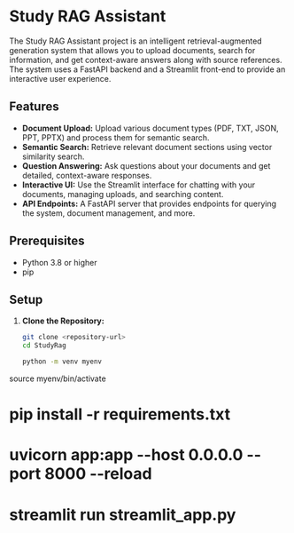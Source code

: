 # Study RAG Assistant

The Study RAG Assistant project is an intelligent retrieval-augmented generation system that allows you to upload documents, search for information, and get context-aware answers along with source references. The system uses a FastAPI backend and a Streamlit front-end to provide an interactive user experience.

## Features

- **Document Upload:** Upload various document types (PDF, TXT, JSON, PPT, PPTX) and process them for semantic search.
- **Semantic Search:** Retrieve relevant document sections using vector similarity search.
- **Question Answering:** Ask questions about your documents and get detailed, context-aware responses.
- **Interactive UI:** Use the Streamlit interface for chatting with your documents, managing uploads, and searching content.
- **API Endpoints:** A FastAPI server that provides endpoints for querying the system, document management, and more.

## Prerequisites

- Python 3.8 or higher
- pip

## Setup

1. **Clone the Repository:**

   ```bash
   git clone <repository-url>
   cd StudyRag

   python -m venv myenv
source myenv/bin/activate

# pip install -r requirements.txt


# uvicorn app:app --host 0.0.0.0 --port 8000 --reload

# streamlit run streamlit_app.py